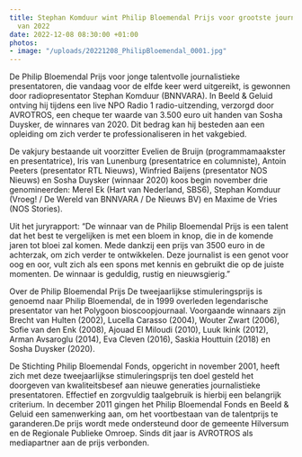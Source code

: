 ```yaml
---
title: Stephan Komduur wint Philip Bloemendal Prijs voor grootste journalistieke presentatietalent
  van 2022
date: 2022-12-08 08:30:00 +01:00
photos:
- image: "/uploads/20221208_PhilipBloemendal_0001.jpg"
---
```


De Philip Bloemendal Prijs voor jonge talentvolle journalistieke presentatoren, die vandaag voor de elfde keer werd uitgereikt, is gewonnen door radiopresentator Stephan Komduur (BNNVARA). In Beeld & Geluid ontving hij tijdens een live NPO Radio 1 radio-uitzending, verzorgd door AVROTROS, een cheque ter waarde van 3.500 euro uit handen van Sosha Duysker, de winnares van 2020. Dit bedrag kan hij besteden aan een opleiding om zich verder te professionaliseren in het vakgebied.

<!--more-->

De vakjury bestaande uit voorzitter Evelien de Bruijn (programmamaakster en presentatrice), Iris van Lunenburg (presentatrice en columniste), Antoin Peeters (presentator RTL Nieuws), Winfried Baijens (presentator NOS Nieuws) en Sosha Duysker (winnaar 2020) koos begin november drie genomineerden: Merel Ek (Hart van Nederland, SBS6), Stephan Komduur (Vroeg! / De Wereld van BNNVARA / De Nieuws BV) en Maxime de Vries (NOS Stories).
 
Uit het juryrapport: “De winnaar van de Philip Bloemendal Prijs is een talent dat het best te vergelijken is met een bloem in knop, die in de komende jaren tot bloei zal komen. Mede dankzij een prijs van 3500 euro in de achterzak, om zich verder te ontwikkelen. Deze journalist is een genot voor oog en oor, vult zich als een spons met kennis en gebruikt die op de juiste momenten. De winnaar is geduldig, rustig en nieuwsgierig.”

Over de Philip Bloemendal Prijs
De tweejaarlijkse stimuleringsprijs is genoemd naar Philip Bloemendal, de in 1999 overleden legendarische presentator van het Polygoon bioscoopjournaal. Voorgaande winnaars zijn Brecht van Hulten (2002), Lucella Carasso (2004), Wouter Zwart (2006), Sofie van den Enk (2008), Ajouad El Miloudi (2010), Luuk Ikink (2012), Arman Avsaroglu (2014), Eva Cleven (2016), Saskia Houttuin (2018) en Sosha Duysker (2020).

De Stichting Philip Bloemendal Fonds, opgericht in november 2001, heeft zich met deze tweejaarlijkse stimuleringsprijs ten doel gesteld het doorgeven van kwaliteitsbesef aan nieuwe generaties journalistieke presentatoren. Effectief en zorgvuldig taalgebruik is hierbij een belangrijk criterium. In december 2011 gingen het Philip Bloemendal Fonds en Beeld & Geluid een samenwerking aan, om het voortbestaan van de talentprijs te garanderen.De prijs wordt mede ondersteund door de gemeente Hilversum en de Regionale Publieke Omroep. Sinds dit jaar is AVROTROS als mediapartner aan de prijs verbonden.


